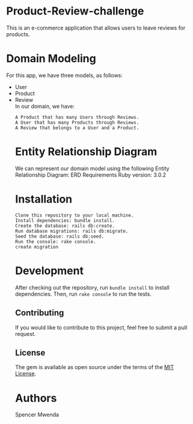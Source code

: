 # Product-Review-challenge
This is an e-commerce application that allows users to leave reviews for products.

# Domain Modeling
For this app, we have three models, as follows:
<ul>
    <li>User</li>
    <li>Product</li>
    <li>Review</li>
In our domain, we have:

    A Product that has many Users through Reviews.
    A User that has many Products through Reviews.
    A Review that belongs to a User and a Product.
    
    
# Entity Relationship Diagram
We can represent our domain model using the following Entity Relationship Diagram:
ERD
Requirements
    Ruby version: 3.0.2
    
# Installation
    Clone this repository to your local machine.
    Install dependencies: bundle install.
    Create the database: rails db:create.
    Run database migrations: rails db:migrate.
    Seed the database: rails db:seed.
    Run the console: rake console.
    create migration
    
# Development
After checking out the repository, run `bundle install` to install dependencies. Then, run `rake console` to run the tests.

## Contributing
If you would like to contribute to this project, feel free to submit a pull request.

## License
The gem is available as open source under the terms of the [MIT License](https://opensource.org/licenses/MIT).

# Authors
Spencer Mwenda
